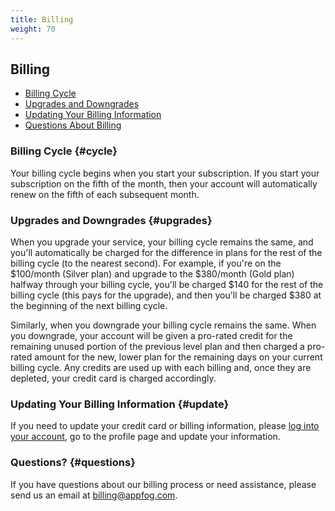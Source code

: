 ```yaml
---
title: Billing
weight: 70
---
```


## Billing

* [Billing Cycle](#cycle)
* [Upgrades and Downgrades](#upgrades)
* [Updating Your Billing Information](#update)
* [Questions About Billing](#questions)


### Billing Cycle {#cycle}

Your billing cycle begins when you start your subscription. If you start your subscription on the fifth of the month, then your account will automatically renew on the fifth of each subsequent month.


### Upgrades and Downgrades {#upgrades}

When you upgrade your service, your billing cycle remains the same, and you'll automatically be charged for the difference in plans for the rest of the billing cycle (to the nearest second). For example, if you're on the $100/month (Silver plan) and upgrade to the $380/month (Gold plan) halfway through your billing cycle, you'll be charged $140 for the rest of the billing cycle (this pays for the upgrade), and then you'll be charged $380 at the beginning of the next billing cycle.

Similarly, when you downgrade your billing cycle remains the same. When you downgrade, your account will be given a pro-rated credit for the remaining unused portion of the previous level plan and then charged a pro-rated amount for the new, lower plan for the remaining days on your current billing cycle. Any credits are used up with each billing and, once they are depleted, your credit card is charged accordingly.


### Updating Your Billing Information {#update}

If you need to update your credit card or billing information, please [log into your account](https://console.appfog.com/#account), go to the profile page and update your information.


### Questions? {#questions}

If you have questions about our billing process or need assistance, please send us an email at [billing@appfog.com](mailto:billing@appfog.com).
